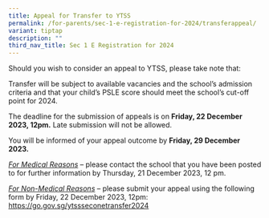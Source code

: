 ```yaml
---
title: Appeal for Transfer to YTSS
permalink: /for-parents/sec-1-e-registration-for-2024/transferappeal/
variant: tiptap
description: ""
third_nav_title: Sec 1 E Registration for 2024
---
```

<p>Should you wish to consider an appeal to YTSS, please take note that:</p><p>Transfer will be subject to available vacancies and the school’s admission criteria and that your child’s PSLE score should meet the school’s cut-off point for 2024.</p><p>The deadline for the submission of appeals is on <strong>Friday, 22 December 2023, 12pm.</strong> Late submission will not be allowed.</p><p>You will be informed of your appeal outcome by <strong>Friday, 29 December 2023.</strong></p><p><em><u>For Medical Reasons</u></em> – please contact the school that you have been posted to for further information by Thursday, 21 December 2023, 12 pm.</p><p><em><u>For Non-Medical Reasons</u></em> – please submit your appeal using the following form by Friday, 22 December 2023, 12pm: <a href="https://go.gov.sg/ytssseconetransfer2024" rel="noopener noreferrer nofollow" target="_blank">https://go.gov.sg/ytssseconetransfer2024</a></p><p></p>